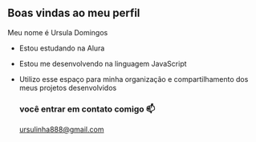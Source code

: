 ## Boas vindas ao meu perfil 

Meu nome é Ursula Domingos 

- Estou estudando na Alura
- Estou me desenvolvendo na linguagem JavaScript
- Utilizo esse espaço para minha organização e compartilhamento dos meus projetos desenvolvidos

  ### você entrar em contato comigo 📫

  ursulinha888@gmail.com 
